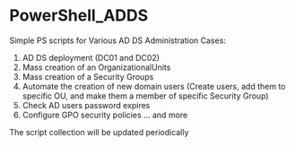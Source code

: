 # PowerShell_ADDS
Simple PS scripts for Various AD DS Administration Cases:

1) AD DS deployment (DC01 and DC02)
2) Mass creation of an OrganizationalUnits
3) Mass creation of a Security Groups
4) Automate the creation of new domain users (Create users, add them to specific OU, and make them a member of specific Security Group)
5) Check AD users password expires
6) Configure GPO security policies
... and more

The script collection will be updated periodically
